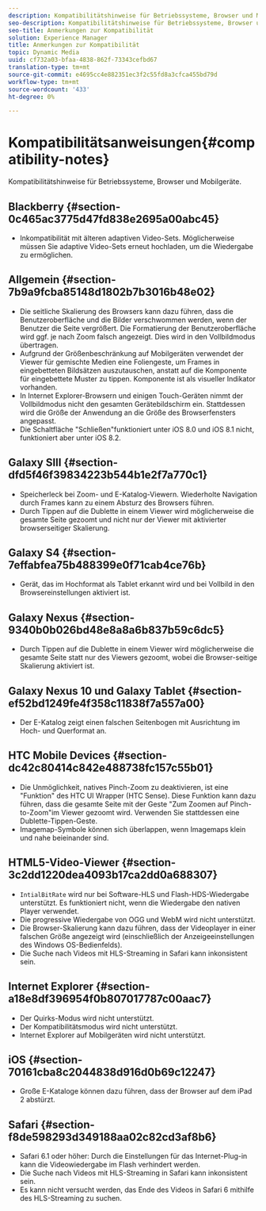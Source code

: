 ```yaml
---
description: Kompatibilitätshinweise für Betriebssysteme, Browser und Mobilgeräte.
seo-description: Kompatibilitätshinweise für Betriebssysteme, Browser und Mobilgeräte.
seo-title: Anmerkungen zur Kompatibilität
solution: Experience Manager
title: Anmerkungen zur Kompatibilität
topic: Dynamic Media
uuid: cf732a03-bfaa-4838-862f-73343cefbd67
translation-type: tm+mt
source-git-commit: e4695cc4e882351ec3f2c55fd8a3cfca455bd79d
workflow-type: tm+mt
source-wordcount: '433'
ht-degree: 0%

---
```



# Kompatibilitätsanweisungen{#compatibility-notes}

<!-- Updated January 13,2021 from https://wiki.corp.adobe.com/pages/viewpage.action?spaceKey=scene7qa&title=s7Viewers%2C+S7SDK%2C+S7OnDemand+Release+Notes - Contact is Sasha -->

Kompatibilitätshinweise für Betriebssysteme, Browser und Mobilgeräte.

## Blackberry {#section-0c465ac3775d47fd838e2695a00abc45}

* Inkompatibilität mit älteren adaptiven Video-Sets. Möglicherweise müssen Sie adaptive Video-Sets erneut hochladen, um die Wiedergabe zu ermöglichen.

## Allgemein {#section-7b9a9fcba85148d1802b7b3016b48e02}

* Die seitliche Skalierung des Browsers kann dazu führen, dass die Benutzeroberfläche und die Bilder verschwommen werden, wenn der Benutzer die Seite vergrößert. Die Formatierung der Benutzeroberfläche wird ggf. je nach Zoom falsch angezeigt. Dies wird in den Vollbildmodus übertragen.
* Aufgrund der Größenbeschränkung auf Mobilgeräten verwendet der Viewer für gemischte Medien eine Foliengeste, um Frames in eingebetteten Bildsätzen auszutauschen, anstatt auf die Komponente für eingebettete Muster zu tippen. Komponente ist als visueller Indikator vorhanden.
* In Internet Explorer-Browsern und einigen Touch-Geräten nimmt der Vollbildmodus nicht den gesamten Gerätebildschirm ein. Stattdessen wird die Größe der Anwendung an die Größe des Browserfensters angepasst.
* Die Schaltfläche &quot;Schließen&quot;funktioniert unter iOS 8.0 und iOS 8.1 nicht, funktioniert aber unter iOS 8.2.

## Galaxy SIII {#section-dfd5f46f39834223b544b1e2f7a770c1}

* Speicherleck bei Zoom- und E-Katalog-Viewern. Wiederholte Navigation durch Frames kann zu einem Absturz des Browsers führen.
* Durch Tippen auf die Dublette in einem Viewer wird möglicherweise die gesamte Seite gezoomt und nicht nur der Viewer mit aktivierter browserseitiger Skalierung.

## Galaxy S4 {#section-7effabfea75b488399e0f71cab4ce76b}

* Gerät, das im Hochformat als Tablet erkannt wird und bei Vollbild in den Browsereinstellungen aktiviert ist.

## Galaxy Nexus {#section-9340b0b026bd48e8a8a6b837b59c6dc5}

* Durch Tippen auf die Dublette in einem Viewer wird möglicherweise die gesamte Seite statt nur des Viewers gezoomt, wobei die Browser-seitige Skalierung aktiviert ist.

## Galaxy Nexus 10 und Galaxy Tablet {#section-ef52bd1249fe4f358c11838f7a557a00}

* Der E-Katalog zeigt einen falschen Seitenbogen mit Ausrichtung im Hoch- und Querformat an.

## HTC Mobile Devices {#section-dc42c80414c842e488738fc157c55b01}

* Die Unmöglichkeit, natives Pinch-Zoom zu deaktivieren, ist eine &quot;Funktion&quot; des HTC UI Wrapper (HTC Sense). Diese Funktion kann dazu führen, dass die gesamte Seite mit der Geste &quot;Zum Zoomen auf Pinch-to-Zoom&quot;im Viewer gezoomt wird. Verwenden Sie stattdessen eine Dublette-Tippen-Geste.
* Imagemap-Symbole können sich überlappen, wenn Imagemaps klein und nahe beieinander sind.

## HTML5-Video-Viewer {#section-3c2dd1220dea4093b17ca2dd0a688307}

* `IntialBitRate` wird nur bei Software-HLS und Flash-HDS-Wiedergabe unterstützt. Es funktioniert nicht, wenn die Wiedergabe den nativen Player verwendet.
* Die progressive Wiedergabe von OGG und WebM wird nicht unterstützt.
* Die Browser-Skalierung kann dazu führen, dass der Videoplayer in einer falschen Größe angezeigt wird (einschließlich der Anzeigeeinstellungen des Windows OS-Bedienfelds).
* Die Suche nach Videos mit HLS-Streaming in Safari kann inkonsistent sein.

## Internet Explorer {#section-a18e8df396954f0b807017787c00aac7}

* Der Quirks-Modus wird nicht unterstützt.
* Der Kompatibilitätsmodus wird nicht unterstützt.
* Internet Explorer auf Mobilgeräten wird nicht unterstützt.

## iOS {#section-70161cba8c2044838d916d0b69c12247}

* Große E-Kataloge können dazu führen, dass der Browser auf dem iPad 2 abstürzt.

## Safari {#section-f8de598293d349188aa02c82cd3af8b6}

* Safari 6.1 oder höher: Durch die Einstellungen für das Internet-Plug-in kann die Videowiedergabe im Flash verhindert werden.
* Die Suche nach Videos mit HLS-Streaming in Safari kann inkonsistent sein.
* Es kann nicht versucht werden, das Ende des Videos in Safari 6 mithilfe des HLS-Streaming zu suchen.
